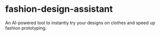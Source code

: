 # fashion-design-assistant
 An AI-powered tool to instantly try your designs on clothes and speed up fashion prototyping.
